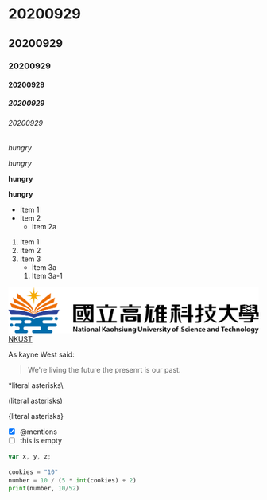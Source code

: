 # 20200929
## 20200929
### 20200929
#### 20200929
##### 20200929
###### 20200929

*hungry*

_hungry_

**hungry**

__hungry__

* Item 1
* Item 2
  * Item 2a
 
1. Item 1
2. Item 2
3. Item 3
   * Item 3a
   1. Item 3a-1

![Nkust logo](logo.png "NKUST")
[NKUST](https://www.nkust.edu.tw/)

As kayne West said:

> We're living the future
> the presenrt is our past.


\*literal asterisks\

\(literal asterisks\)

\{literal asterisks\}

- [x] @mentions
- [ ] this is empty

```javascript
var x, y, z;
```


```python
cookies = "10"
number = 10 / (5 * int(cookies) + 2)
print(number, 10/52)
```
